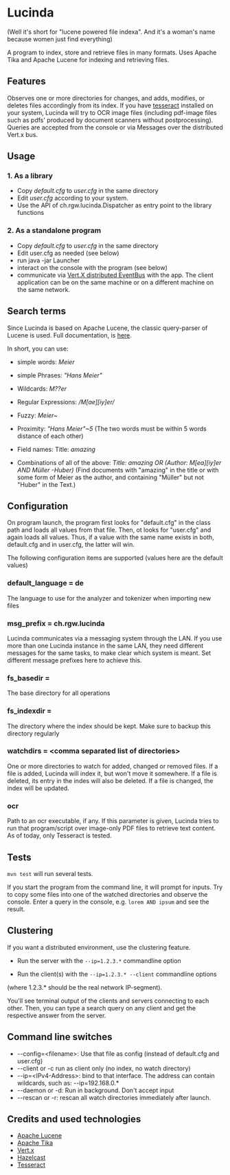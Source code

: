 # Lucinda

(Well it's short for "lucene powered file indexa". And it's a woman's name because women just find everything)

A program to index, store and retrieve files in many formats.
Uses Apache Tika and Apache Lucene for indexing and retrieving files.

## Features

Observes one or more directories for changes, and adds, modifies, or deletes files accordingly from its index. 
If you have [tesseract](https://github.com/tesseract-ocr) installed on your system, Lucinda will try to OCR image files (including  pdf-image files such as pdfs' produced by document scanners without postprocessing).
Queries are accepted from the console or via Messages over the distributed Vert.x bus.

## Usage

### 1. As a library

 * Copy *default.cfg* to *user.cfg* in the same directory
 * Edit *user.cfg* according to your system.
 * Use the API of ch.rgw.lucinda.Dispatcher as entry point to the library functions

### 2. As a standalone program
 
 * Copy *default.cfg* to *user.cfg* in the same directory
 * Edit user.cfg as needed (see below)
 * run java -jar Launcher
 * interact on the console with the program (see below)
 * communicate via [Vert.X distributed EventBus](http://vertx.io/docs/vertx-core/java/#event_bus) with the app. The client application can be on
 the same machine or on a different machine on the same network.

## Search terms

Since Lucinda is based on Apache Lucene, the classic query-parser of Lucene is used. 
Full documentation, is [here](http://lucene.apache.org/core/5_5_0/queryparser/org/apache/lucene/queryparser/classic/package-summary.html#package_description_).
 
In short, you can use:

 * simple words: *Meier*
 
 * simple Phrases: *"Hans Meier"*
 
 * Wildcards:   *M??er*
 
 * Regular Expressions: */M[ae][iy]er/*
 
 * Fuzzy:  *Meier~*
 
 * Proximity: *"Hans Meier"~5* (The two words must be within 5 words distance of each other) 

 * Field names: Title: *amazing*
 
 * Combinations of all of the above: *Title: amazing OR (Author: M[ea][iy]er AND Müller -Huber)* (Find documents with "amazing" in the title 
 or with some form of Meier as the author, and containing "Müller" but not "Huber" in the Text.) 
 
## Configuration
 
On program launch, the program first looks for "default.cfg" in the class path and loads all values from that file. Then, ot looks for "user.cfg" and
again loads all values. Thus, if a value with the same name exists in both, default.cfg and in user.cfg, the latter will win.
 
The following configuration items are supported (values here are the default values)
 
###  default_language = de  
 
The language to use for the analyzer and tokenizer when importing new files
 
### msg_prefix = ch.rgw.lucinda
 
Lucinda communicates via a messaging system through the LAN. If you use more than one Lucinda instance in the same LAN, they need different messages for the same tasks, to make
  clear which system is meant. Set different message prefixes here to achieve this. 
  
### fs_basedir = 
  
The base directory for all operations
  
### fs_indexdir = 
  
The directory where the index should be kept. Make sure to backup this directory regularly
  
### watchdirs = &lt;comma separated list of directories&gt;
  
One or more directories to watch for added, changed or removed files. If a file is added, Lucinda will index it, but won't move it somewhere. If a file is
  deleted, its entry in the indes will also be deleted. If a file is changed, the index will be updated.
  
### ocr

Path to an ocr executable, if any. If this parameter is given, Lucinda tries to run that program/script over image-only PDF 
files to retrieve text content. As of today, only Tesseract is tested.

  
## Tests
  
`mvn test` will run several tests. 

If you start the program from the command line, it will prompt for inputs. Try to copy some files into one of the watched directories and observe the console.
  Enter a query in the console, e.g. `lorem AND ipsum` and see the result.
  
## Clustering
  
If you want a distributed environment, use the clustering feature. 
  
  * Run the server with the `--ip=1.2.3.*`  commandline option
  
  * Run the client(s) with the `--ip=1.2.3.* --client` commandline options
  
(where 1.2.3.* should be the real network IP-segment).

You'll see terminal output of the clients and servers connecting to each other. Then, you can type a search query on
  any client and get the respective answer from the server.
  
## Command line switches

 * --config=&lt;filename&gt;: Use that file as config (instead of default.cfg and user.cfg)
 * --client or -c run as client only (no index, no watch directory)
 * --ip=&lt;IPv4-Address&gt;: bind to that interface. The address can contain wildcards, such as: --ip=192.168.0.*
 * --daemon or -d: Run in background. Don't accept input
 * --rescan or -r: rescan all watch directories immediately after launch.
 
  
## Credits and used technologies  

 * [Apache Lucene](http://lucene.apache.org)
 * [Apache Tika](http://tika.apache.org)
 * [Vert.x](http://vertx.io)
 * [Hazelcast](http://www.hazelcast.com)
 * [Tesseract](https://github.com/tesseract-ocr/tesseract)
 
